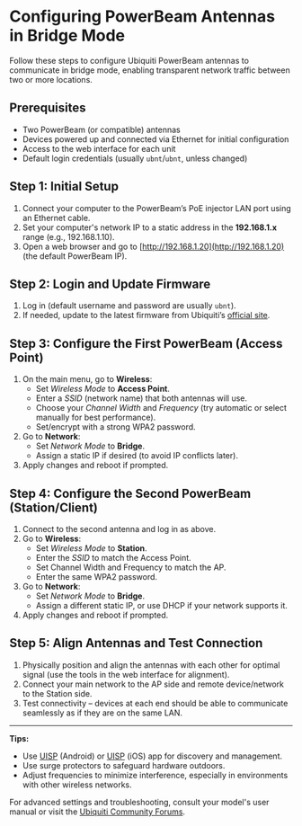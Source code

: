 # Configuring PowerBeam Antennas in Bridge Mode

Follow these steps to configure Ubiquiti PowerBeam antennas to communicate in bridge mode, enabling transparent network traffic between two or more locations.

## Prerequisites

- Two PowerBeam (or compatible) antennas
- Devices powered up and connected via Ethernet for initial configuration
- Access to the web interface for each unit
- Default login credentials (usually `ubnt`/`ubnt`, unless changed)

## Step 1: Initial Setup

1. Connect your computer to the PowerBeam’s PoE injector LAN port using an Ethernet cable.
2. Set your computer's network IP to a static address in the **192.168.1.x** range (e.g., 192.168.1.10).
3. Open a web browser and go to [http://192.168.1.20](http://192.168.1.20) (the default PowerBeam IP).

## Step 2: Login and Update Firmware

1. Log in (default username and password are usually `ubnt`).
2. If needed, update to the latest firmware from Ubiquiti’s [official site](https://www.ui.com/download/).

## Step 3: Configure the First PowerBeam (Access Point)

1. On the main menu, go to **Wireless**:
    - Set *Wireless Mode* to **Access Point**.
    - Enter a *SSID* (network name) that both antennas will use.
    - Choose your *Channel Width* and *Frequency* (try automatic or select manually for best performance).
    - Set/encrypt with a strong WPA2 password.
2. Go to **Network**:
    - Set *Network Mode* to **Bridge**.
    - Assign a static IP if desired (to avoid IP conflicts later).
3. Apply changes and reboot if prompted.

## Step 4: Configure the Second PowerBeam (Station/Client)

1. Connect to the second antenna and log in as above.
2. Go to **Wireless**:
    - Set *Wireless Mode* to **Station**.
    - Enter the *SSID* to match the Access Point.
    - Set Channel Width and Frequency to match the AP.
    - Enter the same WPA2 password.
3. Go to **Network**:
    - Set *Network Mode* to **Bridge**.
    - Assign a different static IP, or use DHCP if your network supports it.
4. Apply changes and reboot if prompted.

## Step 5: Align Antennas and Test Connection

1. Physically position and align the antennas with each other for optimal signal (use the tools in the web interface for alignment).
2. Connect your main network to the AP side and remote device/network to the Station side.
3. Test connectivity – devices at each end should be able to communicate seamlessly as if they are on the same LAN.

---

**Tips:**
- Use [UISP](https://play.google.com/store/apps/details?id=com.ubnt.uisp) (Android) or [UISP](https://apps.apple.com/app/uisp/id1392412432) (iOS) app for discovery and management.
- Use surge protectors to safeguard hardware outdoors.
- Adjust frequencies to minimize interference, especially in environments with other wireless networks.

For advanced settings and troubleshooting, consult your model's user manual or visit the [Ubiquiti Community Forums](https://community.ui.com/).
